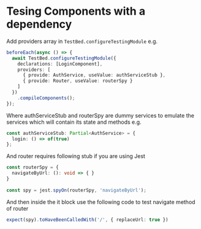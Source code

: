 # Tesing Components with a dependency

Add providers array in `TestBed.configureTestingModule`
e.g. 
```ts
beforeEach(async () => {
  await TestBed.configureTestingModule({
    declarations: [LoginComponent],
    providers: [
      { provide: AuthService, useValue: authServiceStub },
      { provide: Router, useValue: routerSpy }
    ]
  })
    .compileComponents();
});
```

Where authServiceStub and routerSpy are dummy services to emulate the services which will contain its state and methods 
e.g.
```ts
const authServiceStub: Partial<AuthService> = {
  login: () => of(true)
};
```

And router requires following stub if you are using Jest
```ts
const routerSpy = {
  navigateByUrl: (): void => { }
}
  
const spy = jest.spyOn(routerSpy, 'navigateByUrl');
```

And then inside the it block use the following code to test navigate method of router

```ts
expect(spy).toHaveBeenCalledWith('/', { replaceUrl: true })
```

